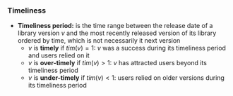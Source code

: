 ### Timeliness
- **Timeliness period:** is the time range between the release date of a library version $v$ and the most recently released version of its library ordered by time, which is not necessarily it next version
    * $v$ is **timely** if $tim(v) = 1$: $v$ was a success during its timeliness period and users relied on it
    * $v$ is **over-timely** if $tim(v) > 1$: $v$ has attracted  users beyond its timeliness period
    * $v$ is **under-timely** if $tim(v) < 1$: users relied on older versions during its timeliness period